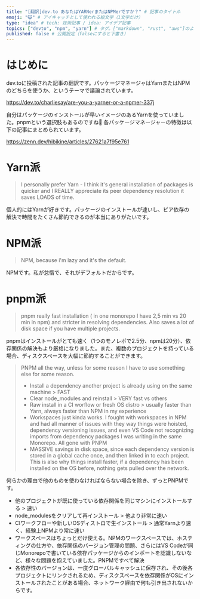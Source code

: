 ```yaml
---
title: "[翻訳]dev.to あなたはYARNerまたはNPMerですか？" # 記事のタイトル
emoji: "😺" # アイキャッチとして使われる絵文字（1文字だけ）
type: "idea" # tech: 技術記事 / idea: アイデア記事
topics: ["devto", "npm", "yarn"] # タグ。["markdown", "rust", "aws"]のように指定する
published: false # 公開設定（falseにすると下書き）
---
```


# はじめに

dev.toに投稿された記事の翻訳です。パッケージマネージャはYarnまたはNPMのどちらを使うか、というテーマで議論されています。

https://dev.to/charliesay/are-you-a-yarner-or-a-npmer-337j

自分はパッケージのインストールが早いイメージのあるYarnを使っていました。pnpmという選択肢もあるのですね🤔
各パッケージマネージャーの特徴は以下の記事にまとめられています。

https://zenn.dev/hibikine/articles/27621a7f95e761

# Yarn派

> I personally prefer Yarn - I think it's general installation of packages is quicker and I REALLY appreciate its peer dependency resolution it saves LOADS of time.

個人的にはYarnが好きです。パッケージのインストールが速いし、ピア依存の解決で時間をたくさん節約できるのが本当にありがたいです。

# NPM派

> NPM, because i'm lazy and it's the default.

NPMです。私が怠惰で、それがデフォルトだからです。

# pnpm派

> pnpm really fast installation ( in one monorepo I have 2,5 min vs 20 min in npm) and stricter in resolving dependencies. Also saves a lot of disk space if you have multiple projects.

pnpmはインストールがとても速く（1つのモノレポで2.5分、npmは20分）、依存関係の解決もより厳格になりました。また、複数のプロジェクトを持っている場合、ディスクスペースを大幅に節約することができます。

> PNPM all the way, unless for some reason I have to use something else for some reason.
> - Install a dependency another project is already using on the same machine > FAST
> - Clear node_modules and reinstall > VERY fast vs others
> - Raw install in a CI worflow or fresh OS distro > usually faster than Yarn, always faster than NPM in my experience
> - Workspaces just kinda works. I fought with workspaces in NPM and had all manner of issues with they way things were hoisted, dependency versioning issues, and even VS Code not recognizing imports from dependency packages I was writing in the same Monorepo. All gone with PNPM
> - MASSIVE savings in disk space, since each dependency version is stored in a global cache once, and then linked in to each project. This is also why things install faster, if a dependency has been installed on the OS before, nothing gets pulled over the network.

何らかの理由で他のものを使わなければならない場合を除き、ずっとPNPMです。
- 他のプロジェクトが既に使っている依存関係を同じマシンにインストールする > 速い
- node_modulesをクリアして再インストール > 他より非常に速い
- CIワークフローや新しいOSディストロで生インストール > 通常Yarnより速く、経験上NPMより常に速い
- ワークスペースはちょっとだけ使える。NPMのワークスペースでは、ホスティングの仕方や、依存関係のバージョン管理の問題、さらにはVS Codeが同じMonorepoで書いている依存パッケージからのインポートを認識しないなど、様々な問題を抱えていました。PNPMですべて解決
- 各依存性のバージョンは、一度グローバルキャッシュに保存され、その後各プロジェクトにリンクされるため、ディスクスペースを依存関係がOSにインストールされたことがある場合、ネットワーク経由で何も引き出されないからです。

